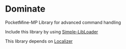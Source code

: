 # Dominate
PocketMine-MP Library for advanced command handling

Include this library by using [Simple-LibLoader](https://github.com/Chris-Prime/Simple-LibLoader)

This library depends on [Localizer](https://github.com/Chris-Prime/Simple-LibLoader)
